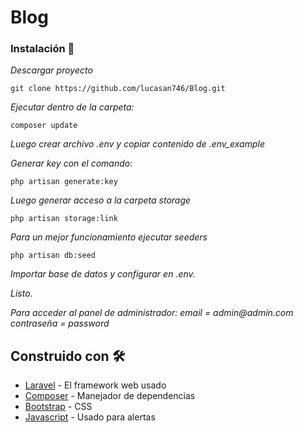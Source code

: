 # Blog


### Instalación 🔧

_Descargar proyecto_
```
git clone https://github.com/lucasan746/Blog.git 
```
_Ejecutar dentro de la carpeta:_

```
composer update
```
_Luego crear archivo .env y copiar contenido de .env_example_

_Generar key con el comando:_
```
php artisan generate:key
```
_Luego generar acceso a la carpeta storage_

```
php artisan storage:link
```
_Para un mejor funcionamiento ejecutar seeders_
```
php artisan db:seed
```

_Importar base de datos y configurar en .env._

_Listo._

_Para acceder al panel de administrador:_
_email = admin@admin.com_
_contraseña = password_

## Construido con 🛠️


* [Laravel](https://laravel.com/) - El framework web usado
* [Composer](https://getcomposer.org/) - Manejador de dependencias
* [Bootstrap](https://getbootstrap.com/) - CSS
* [Javascript](https://developer.mozilla.org/es/docs/Web/JavaScript) - Usado para alertas
